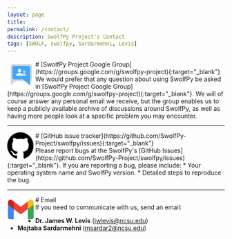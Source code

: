 ```yaml
---
layout: page
title:
permalink: /contact/
description: SwolfPy Project's Contact
tags: [SWOLF, swolfpy, Sardarmehni, Levis]
---
```


<img align="left" width="65" height="65" src="/assets/img/google-group.png">
# [SwolfPy Project Google Group](https://groups.google.com/g/swolfpy-project){:target="_blank"}
<br/>
We would prefer that any question about using SwolfPy be asked in [SwolfPy Project Google Group](https://groups.google.com/g/swolfpy-project){:target="_blank"}. We will of course answer any personal email we receive, but the group enables us to keep a publicly available archive of discussions around SwolfPy, as well as having more people look at a specific problem you may encounter.


----------------------
<img align="left" width="65" height="65" src="/assets/img/GitHub.png">
# [GitHub issue tracker](https://github.com/SwolfPy-Project/swolfpy/issues){:target="_blank"}
<br/>
Please report bugs at the SwolfPy's [GitHub Issues](https://github.com/SwolfPy-Project/swolfpy/issues){:target="_blank"}. If you are reporting a bug, please include:
* Your operating system name and SwolfPy version.
* Detailed steps to reproduce the bug.

----------------------
<img align="left" width="65" height="65" src="/assets/img/Email.png">
# Email
<br/>
If you need to communicate with us, send an email:

* **Dr. James W. Levis** ([jwlevis@ncsu.edu](mailto:jwlevis@ncsu.edu))
* **Mojtaba Sardarmehni** ([msardar2@ncsu.edu](mailto:msardar2@ncsu.edu))
